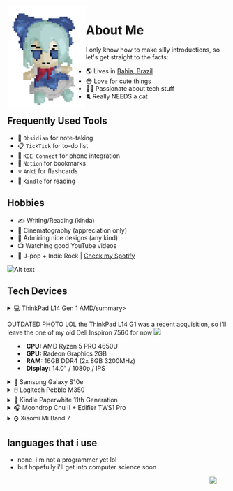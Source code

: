  <img align="left" width="180" src="https://github.com/felipe-juan/felipe-juan/blob/main/assets/fumo%20pixels.gif">
 
# About Me
I only know how to make silly introductions, so let's get straight to the facts:
* 🌎 Lives in [Bahia, Brazil](https://pt.wikipedia.org/wiki/Bahia)
* 😳 Love for cute things
* 👨‍💻 Passionate about tech stuff
* 🐈 Really NEEDS a cat 


## Frequently Used Tools
* 📝 `Obsidian` for note-taking
* 📋 `TickTick` for to-do list
* 📲 `KDE Connect` for phone integration
* 🔖 `Notion` for bookmarks
* ⭐ `Anki` for flashcards
* 📖 `Kindle` for reading

## Hobbies
* ✍ Writing/Reading (kinda)
* 🎥 Cinematography (appreciation only) 
* 🎨 Admiring nice designs (any kind)
* 📺 Watching good YouTube videos
* 🎵 J-pop + Indie Rock | [Check my Spotify](https://open.spotify.com/user/jawj49qinebgdkt15jgo6lz6c)

![Alt text](https://spotify-recently-played-readme.vercel.app/api?user=jawj49qinebgdkt15jgo6lz6c&count=1&width=330)

## Tech Devices
<details>
ㅤ<summary>💻 ThinkPad L14 Gen 1 AMD/summary>

 OUTDATED PHOTO LOL the ThinkPad L14 G1 was a recent acquisition, so i'll leave the one of my old Dell Inspiron 7560 for now
 <img width="400" src="https://github.com/felipe-juan/felipe-juan/blob/main/assets/dell%20inspiron%207560.png">
  
 * **CPU:** AMD Ryzen 5 PRO 4650U
 * **GPU:** Radeon Graphics 2GB
 * **RAM:** 16GB DDR4 (2x 8GB 3200MHz)
 * **Display:** 14.0" / 1080p / IPS

</details>

<details>
ㅤ<summary>📱 Samsung Galaxy S10e</summary>
 
 <img width="400" src="https://github.com/felipe-juan/felipe-juan/blob/main/assets/galaxy%20s10e.png">
</details>

<details>
ㅤ<summary>🖱️ Logitech Pebble M350</summary>
 
  <img width="400" src="https://github.com/felipe-juan/felipe-juan/blob/main/assets/logitech%20pebble.png">
 </details>

<details><summary>📕 Kindle Paperwhite 11th Generation</summary>

<img width="400" src="https://github.com/felipe-juan/felipe-juan/blob/main/assets/kindle%202.png">

<img width="600" src="https://github.com/felipe-juan/felipe-juan/blob/main/assets/kindle%201.png">
  
</details>

<details>
ㅤ<summary>🎧 Moondrop Chu II + Edifier TWS1 Pro</summary></summary>
 
|   <img width="720" src="https://github.com/felipe-juan/felipe-juan/blob/main/assets/moondrop%20chu%20rounded.png"> | <img width="720"  src="https://github.com/felipe-juan/felipe-juan/blob/main/assets/edifier%20tws1%20pro.png"> |
| ------------- | ------------- |

</details>

<details>
ㅤ<summary>⌚ Xiaomi Mi Band 7</summary>

 <img width="300" src="https://github.com/felipe-juan/felipe-juan/blob/main/assets/mi%20band%207.png"> 
</details>

## languages that i use
* none. i'm not a programmer yet lol
* but hopefully i'll get into computer science soon
 <img align="right" width="40" src="https://upload.wikimedia.org/wikipedia/en/f/fd/Pusheen_the_Cat.png">
